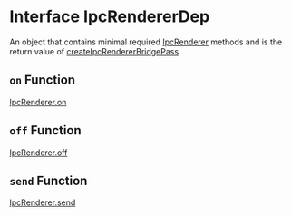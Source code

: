# Interface IpcRendererDep

An object that contains minimal required [IpcRenderer](https://www.electronjs.org/docs/latest/api/ipc-renderer) methods and is the return value of [createIpcRendererBridgePass](../functions.md#createipcrendererbridgepassipc)

## `on` Function

[IpcRenderer.on](https://www.electronjs.org/docs/latest/api/ipc-renderer#ipcrendereronchannel-listener)

## `off` Function

[IpcRenderer.off](https://www.electronjs.org/docs/latest/api/ipc-renderer#ipcrendereroffchannel-listener)

## `send` Function

[IpcRenderer.send](https://www.electronjs.org/docs/latest/api/ipc-renderer#ipcrenderersendchannel-args)
